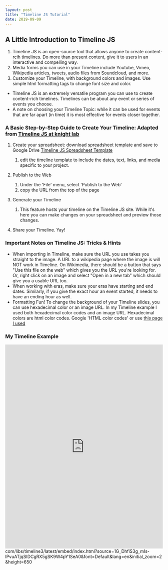 ```yaml
---
layout: post
title: "Timeline JS Tutorial"
date: 2019-09-09
---
```


## A Little Introduction to Timeline JS ##

1. Timeline JS is an open-source tool that allows anyone to create content-rcih timelines. Do more than present content, give it to users in an interactive and compelling way.
2. Media forms you can use in your Timeline include Youtube, Vimeo, Wikipedia articles, tweets, audio files from Soundcloud, and more.
3. Customize your Timeline, with background colors and images. Use simple html formatting tags to change font size and color.

  * Timeline JS is an extremely versatile program you can use to create content-rich timelines. Timelines can be about any event or series of events you choose.
  * A note on choosing your Timeline Topic: while it can be used for events that are far apart (in time) it is most effective for events closer together.

### A Basic Step-by-Step Guide to Create Your Timeline: Adapted from [Timeline JS at knight lab](https://timeline.knightlab.com/#make) ###

1. Create your spreadsheet: download spreadsheet template and save to Google Drive [Timeline JS Spreadsheet Template](https://docs.google.com/spreadsheets/d/1L-BYrNCEAcSwn8Rr91uiYwee7VD-pK4x38auquRepm0/edit#gid=0)
    1. edit the timeline template to include the dates, text, links, and media specific to your project.
    
2. Publish to the Web
   1. Under the 'File' menu, select 'Publish to the Web'
   2. copy the URL from the top of the page

3. Generate your Timeline
   1. This feature hosts your timeline on the Timeline JS site. While it's here you can make changes on your spreadsheet and preview those changes.
   
4. Share your Timeline. Yay!

### Important Notes on Timeline JS: Tricks & Hints ###

  * When importing in Timeline, make sure the URL you use takes you straight to the image. A URL to a wikipedia page where the image is will NOT work in Timeline. On Wikimedia, there should be a button that says "Use this file on the web" which gives you the URL you're looking for. Or, right click on an image and select "Open in a new tab" which should give you a usable URL too.
  * When working with eras, make sure your eras have starting and end dates. Similarly, if you give the exact hour an event started, it needs to have an ending hour as well. 
  * Formatting Fun! To change the background of your Timeline slides, you can use hexadecimal color or an image URL. In my Timeline example I used both hexadecimal color codes and an image URL. Hexadecimal colors are html color codes. Google 'HTML color codes' or use [this page I used](https://html-color-codes.info/)

### My Timeline Example ###

<iframe src='https://cdn.knightlab.com/libs/timeline3/latest/embed/index.html?source=1G_DhfiS3g_mIs-lPvuATjqSIDCgRX5gSK9W4pY1SeA0&font=Default&lang=en&initial_zoom=2&height=650' width='100%' height='650' webkitallowfullscreen mozallowfullscreen allowfullscreen frameborder='0'></iframe>com/libs/timeline3/latest/embed/index.html?source=1G_DhfiS3g_mIs-lPvuATjqSIDCgRX5gSK9W4pY1SeA0&font=Default&lang=en&initial_zoom=2&height=650</iframe>
